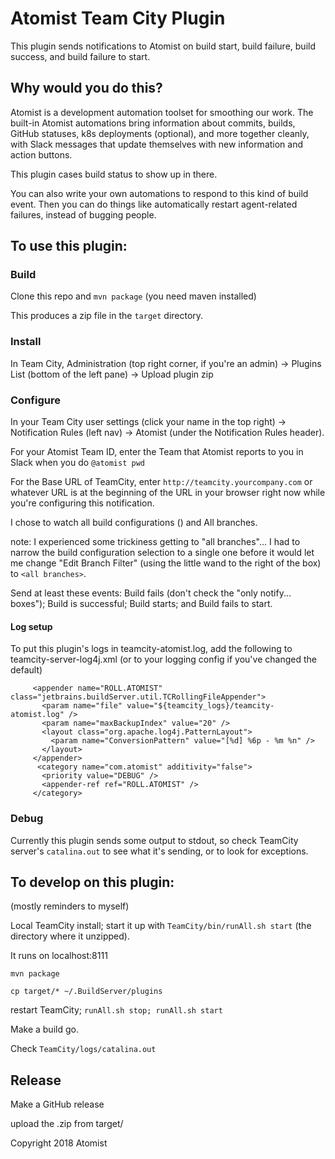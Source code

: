 # Atomist Team City Plugin

This plugin sends notifications to Atomist on build start, build failure, build success, and build failure to start.

## Why would you do this?

Atomist is a development automation toolset for smoothing our work. The built-in Atomist automations bring information about commits, builds, GitHub statuses, k8s deployments (optional), and more together cleanly, with Slack messages that update themselves with new information and action buttons.

This plugin cases build status to show up in there.

You can also write your own automations to respond to this kind of build event. Then you can do things like automatically restart agent-related failures, instead of bugging people.

## To use this plugin:

### Build

Clone this repo and `mvn package` (you need maven installed)

This produces a zip file in the `target` directory.

### Install

In Team City, Administration (top right corner, if you're an admin) -> Plugins List (bottom of the left pane) -> Upload plugin zip

### Configure

In your Team City user settings (click your name in the top right) -> Notification Rules (left nav) -> Atomist (under the Notification Rules header).

For your Atomist Team ID, enter the Team that Atomist reports to you in Slack when you do `@atomist pwd`

For the Base URL of TeamCity, enter `http://teamcity.yourcompany.com` or whatever URL is at the beginning of the URL in your browser right now while you're configuring this notification.

I chose to watch all build configurations (<Root project>) and All branches.

note: I experienced some trickiness getting to "all branches"... I had to narrow the build configuration selection to a single one before it would let me change "Edit Branch Filter" (using the little wand to the right of the box) to `<all branches>`.

Send at least these events: Build fails (don't check the "only notify... boxes"); Build is successful; Build starts; and Build fails to start.

#### Log setup

To put this plugin's logs in teamcity-atomist.log, add the following to teamcity-server-log4j.xml (or to your logging config if you've changed the default)

```
     <appender name="ROLL.ATOMIST" class="jetbrains.buildServer.util.TCRollingFileAppender">
       <param name="file" value="${teamcity_logs}/teamcity-atomist.log" />
       <param name="maxBackupIndex" value="20" />
       <layout class="org.apache.log4j.PatternLayout">
         <param name="ConversionPattern" value="[%d] %6p - %m %n" />
       </layout>
     </appender>
      <category name="com.atomist" additivity="false">
       <priority value="DEBUG" />
       <appender-ref ref="ROLL.ATOMIST" />
     </category>
```

### Debug

Currently this plugin sends some output to stdout, so check TeamCity server's `catalina.out` to see what it's sending, or to look for exceptions.

## To develop on this plugin:

(mostly reminders to myself)

Local TeamCity install; start it up with `TeamCity/bin/runAll.sh start` (the directory where it unzipped).

It runs on localhost:8111

`mvn package`

`cp target/* ~/.BuildServer/plugins` 

restart TeamCity; `runAll.sh stop; runAll.sh start`

Make a build go.

Check `TeamCity/logs/catalina.out`

## Release

Make a GitHub release

upload the .zip from target/


Copyright 2018 Atomist